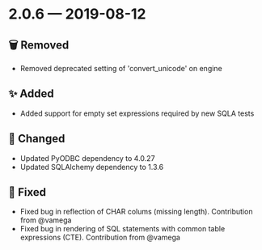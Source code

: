 # 2.0.6 — 2019-08-12

## 🗑️ Removed

- Removed deprecated setting of 'convert_unicode' on engine

## ✨ Added

- Added support for empty set expressions required by new SQLA tests

## 🔧 Changed

- Updated PyODBC dependency to 4.0.27
- Updated SQLAlchemy dependency to 1.3.6

## 🐞 Fixed

- Fixed bug in reflection of CHAR colums (missing length). Contribution from @vamega
- Fixed bug in rendering of SQL statements with common table expressions (CTE). Contribution from @vamega


